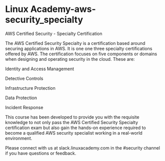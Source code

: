 # Linux Academy-aws-security_specialty

AWS Certified Security - Specialty Certification

The AWS Certified Security Specialty is a certification based around securing applications in AWS. It is one one three specialty certifications offered by AWS. The certification focuses on five components or domains when designing and operating security in the cloud. These are:



Identity and Access Management

Detective Controls

Infrastructure Protection

Data Protection

Incident Response


This course has been developed to provide you with the requisite knowledge to not only pass the AWS Certified Security Specialty certification exam but also gain the hands-on experience required to become a qualified AWS security specialist working in a real-world environment.


Please connect with us at slack.linuxacademy.com in the #security channel if you have questions or feedback.

